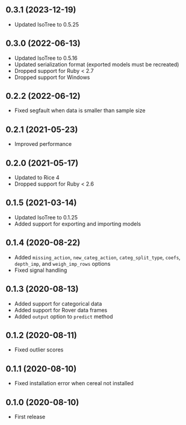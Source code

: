 ## 0.3.1 (2023-12-19)

- Updated IsoTree to 0.5.25

## 0.3.0 (2022-06-13)

- Updated IsoTree to 0.5.16
- Updated serialization format (exported models must be recreated)
- Dropped support for Ruby < 2.7
- Dropped support for Windows

## 0.2.2 (2022-06-12)

- Fixed segfault when data is smaller than sample size

## 0.2.1 (2021-05-23)

- Improved performance

## 0.2.0 (2021-05-17)

- Updated to Rice 4
- Dropped support for Ruby < 2.6

## 0.1.5 (2021-03-14)

- Updated IsoTree to 0.1.25
- Added support for exporting and importing models

## 0.1.4 (2020-08-22)

- Added `missing_action`, `new_categ_action`, `categ_split_type`, `coefs`, `depth_imp`, and `weigh_imp_rows` options
- Fixed signal handling

## 0.1.3 (2020-08-13)

- Added support for categorical data
- Added support for Rover data frames
- Added `output` option to `predict` method

## 0.1.2 (2020-08-11)

- Fixed outlier scores

## 0.1.1 (2020-08-10)

- Fixed installation error when cereal not installed

## 0.1.0 (2020-08-10)

- First release
